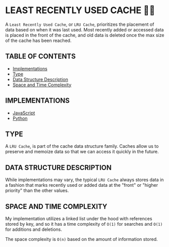 # LEAST RECENTLY USED CACHE 🧞‍♂️

A `Least Recently Used Cache`, or `LRU Cache`, prioritizes the placement of data based on when it was last used. Most recently added or accessed data is placed in the front of the cache, and old data is deleted once the max size of the cache has been reached.

## TABLE OF CONTENTS

- [Implementations](#implementations)
- [Type](#type)
- [Data Structure Description](#data-structure-description)
- [Space and Time Complexity](#space-and-time-complexity)

## IMPLEMENTATIONS

- [JavaScript](lruCache.js)
- [Python](lru_cache.py)

## TYPE

A `LRU Cache`, is part of the cache data structure family. Caches allow us to preserve and memoize data so that we can access it quickly in the future.

## DATA STRUCTURE DESCRIPTION

While implementations may vary, the typical `LRU Cache` always stores data in a fashion that marks recently used or added data at the "front" or "higher priority" than the other values.

## SPACE AND TIME COMPLEXITY

My implementation utilizes a linked list under the hood with references stored by key, and so it has a time complexity of `O(1)` for searches and `O(1)` for additions and deletions.

The space complexity is `O(n)` based on the amount of information stored.
